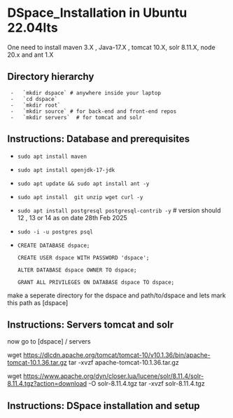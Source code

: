 # DSpace_Installation in Ubuntu 22.04lts

 One need to install maven 3.X , Java-17.X , tomcat 10.X, solr 8.11.X, node 20.x and ant 1.X

 ## Directory hierarchy 
     -   `mkdir dspace` # anywhere inside your laptop
     -   `cd dspace` 
     -   `mkdir root` 
     -   `mkdir source` # for back-end and front-end repos
     -   `mkdir servers`  # for tomcat and solr
     
 ## Instructions: Database and prerequisites 
 -   `sudo apt install maven`
 -   `sudo apt install openjdk-17-jdk`
 -   `sudo apt update && sudo apt install ant -y`
 -   `sudo apt install  git unzip wget curl -y`
 -   `sudo apt install postgresql postgresql-contrib -y`  # version should 12 , 13 or 14 as on date 28th Feb 2025
 -   `sudo -i -u postgres psql`
 -   `CREATE DATABASE dspace;`
   
     `CREATE USER dspace WITH PASSWORD 'dspace';`
    
     `ALTER DATABASE dspace OWNER TO dspace;`
    
     `GRANT ALL PRIVILEGES ON DATABASE dspace TO dspace;`


     
   make a seperate directory for the dspace and path/to/dspace and lets mark this path as [dspace]



## Instructions: Servers tomcat and solr
   now go to [dspace] / servers

   
   wget https://dlcdn.apache.org/tomcat/tomcat-10/v10.1.36/bin/apache-tomcat-10.1.36.tar.gz
   tar -xvzf apache-tomcat-10.1.36.tar.gz

   wget https://www.apache.org/dyn/closer.lua/lucene/solr/8.11.4/solr-8.11.4.tgz?action=download -O solr-8.11.4.tgz
   tar -xvzf solr-8.11.4.tgz

## Instructions: DSpace installation and setup
    



